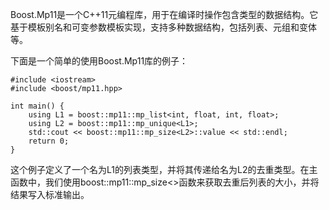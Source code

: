 Boost.Mp11是一个C++11元编程库，用于在编译时操作包含类型的数据结构。它基于模板别名和可变参数模板实现，支持多种数据结构，包括列表、元组和变体等。

下面是一个简单的使用Boost.Mp11库的例子：
```
#include <iostream>
#include <boost/mp11.hpp>

int main() {
    using L1 = boost::mp11::mp_list<int, float, int, float>;
    using L2 = boost::mp11::mp_unique<L1>;
    std::cout << boost::mp11::mp_size<L2>::value << std::endl;
    return 0;
}
```

这个例子定义了一个名为L1的列表类型，并将其传递给名为L2的去重类型。在主函数中，我们使用boost::mp11::mp_size<>函数来获取去重后列表的大小，并将结果写入标准输出。